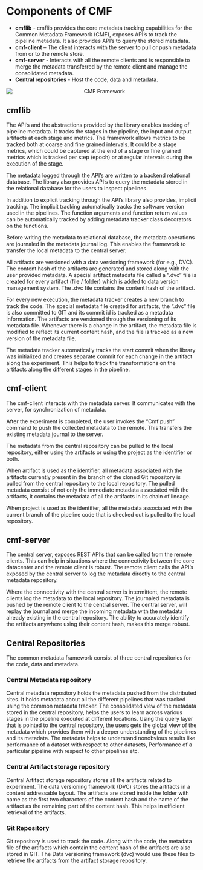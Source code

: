 # Components of CMF

- **cmflib** - cmflib provides the core metadata tracking capabilities for the Common Metadata Framework (CMF), exposes API’s to track the pipeline metadata. It also provides API’s to query the stored metadata. 
- **cmf-client** – The client interacts with the server to pull or push metadata from or to the remote store. 
- **cmf-server** - Interacts with all the remote clients and is responsible to merge the metadata transferred by the remote client and manage the consolidated metadata.  
- **Central repositories** - Host the code, data and metadata. 
<p align="center">
  <img src="../../assets/distributed_architecture.png" alt="CMF Framework" style="display: block; margin: 0 auto" />
</p>

## cmflib

The API’s and the abstractions provided by the library enables tracking of pipeline metadata. It tracks the stages in the pipeline, the input and output artifacts at each stage and metrics. The framework allows metrics to be tracked both at coarse and fine grained intervals. It could be a stage metrics, which could be captured at the end of a stage or fine grained metrics which is tracked per step (epoch) or at regular intervals during the execution of the stage. 

The metadata logged through the API’s are written to a backend relational database. The library also provides API’s to query the metadata stored in the relational database for the users to inspect pipelines.   

In addition to explicit tracking through the API’s library also provides, implicit tracking. The implicit tracking automatically tracks the software version used in the pipelines. The function arguments and function return values can be automatically tracked by adding metadata tracker class decorators on the functions. 

Before writing the metadata to relational database, the metadata operations are journaled in the metadata journal log. This enables the framework to transfer the local metadata to the central server. 

All artifacts are versioned with a data versioning framework (for e.g., DVC). The content hash of the artifacts are generated and stored along with the user provided metadata. A special artifact metadata file called a “.dvc” file is created for every artifact (file / folder) which is added to data version management system. The .dvc file contains the content hash of the artifact.  

For every new execution, the metadata tracker creates a new branch to track the code. The special metadata file created for artifacts, the “.dvc” file is also committed to GIT and its commit id is tracked as a metadata information.  The artifacts are versioned through the versioning of its metadata file. Whenever there is a change in the artifact, the metadata file is modified to reflect its current content hash, and the file is tracked as a new version of the metadata file.  

The metadata tracker automatically tracks the start commit when the library was initialized and creates separate commit for each change in the artifact along the experiment. This helps to track the transformations on the artifacts along the different stages in the pipeline. 

## cmf-client 

The cmf-client interacts with the metadata server. It communicates with the server, for synchronization of metadata.  

After the experiment is completed, the user invokes the “Cmf push” command to push the collected metadata to the remote. This transfers the existing metadata journal to the server.  

The metadata from the central repository can be pulled to the local repository, either using the artifacts or using the project as the identifier or both. 

When artifact is used as the identifier, all metadata associated with the artifacts currently present in the branch of the cloned Git repository is pulled from the central repository to the local repository. The pulled metadata consist of not only the immediate metadata associated with the artifacts, it contains the metadata of all the artifacts in its chain of lineage. 

When project is used as the identifier, all the metadata associated with the current branch of the pipeline code that is checked out is pulled to the local repository. 

## cmf-server 

The central server, exposes REST API’s that can be called from the remote clients. This can help in situations where the connectivity between the core datacenter and the remote client is robust. The remote client calls the API’s exposed by the central server to log the metadata directly to the central metadata repository.  

Where the connectivity with the central server is intermittent, the remote clients log the metadata to the local repository. The journaled metadata is pushed by the remote client to the central server. The central server, will replay the journal and merge the incoming metadata with the metadata already existing in the central repository. The ability to accurately identify the artifacts anywhere using their content hash, makes this merge robust. 

## Central Repositories 

The common metadata framework consist of three central repositories for the code, data and metadata. 

### Central Metadata repository 

Central metadata repository holds the metadata pushed from the distributed sites. It holds metadata about all the different pipelines that was tracked using the common metadata tracker.  The consolidated view of the metadata stored in the central repository, helps the users to learn across various stages in the pipeline executed at different locations. Using the query layer that is pointed to the central repository, the users gets the global view of the metadata which provides them with a deeper understanding of the pipelines and its metadata.  The metadata helps to understand nonobvious results like performance of a dataset with respect to other datasets, Performance of a particular pipeline with respect to other pipelines etc. 

### Central Artifact storage repository 

Central Artifact storage repository stores all the artifacts related to experiment. The data versioning framework (DVC) stores the artifacts in a content addressable layout. The artifacts are stored inside the folder with name as the first two characters of the content hash and the name of the artifact as the remaining part of the content hash. This helps in efficient retrieval of the artifacts.   

### Git Repository 

Git repository is used to track the code. Along with the code, the metadata file of the artifacts which contain the content hash of the artifacts are also stored in GIT. The Data versioning framework (dvc) would use these files to retrieve the artifacts from the artifact storage repository. 
